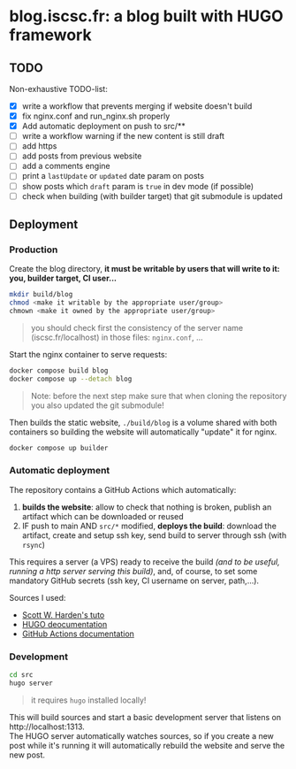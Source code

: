 # blog.iscsc.fr: a blog built with HUGO framework

## TODO
Non-exhaustive TODO-list:
 - [X] write a workflow that prevents merging if website doesn't build
 - [X] fix nginx.conf and run_nginx.sh properly
 - [X] Add automatic deployment on push to src/**
 - [ ] write a workflow warning if the new content is still draft
 - [ ] add https
 - [ ] add posts from previous website
 - [ ] add a comments engine
 - [ ] print a `lastUpdate` or `updated` date param on posts
 - [ ] show posts which `draft` param is `true` in dev mode (if possible)
 - [ ] check when building (with builder target) that git submodule is updated

## Deployment

### Production

Create the blog directory, **it must be writable by users that will write to it: you, builder target, CI user...**
```sh
mkdir build/blog
chmod <make it writable by the appropriate user/group>
chmown <make it owned by the appropriate user/group>
```

> you should check first the consistency of the server name (iscsc.fr/localhost) in those files: `nginx.conf`, ...

Start the nginx container to serve requests:
```sh
docker compose build blog
docker compose up --detach blog
```

> Note: before the next step make sure that when cloning the repository you also updated the git submodule!

Then builds the static website, `./build/blog` is a volume shared with both containers so 
building the website will automatically "update" it for nginx.
```sh
docker compose up builder
```

### Automatic deployment
The repository contains a GitHub Actions which automatically:
 1. **builds the website**: allow to check that nothing is broken, publish an artifact which can be downloaded or reused
 2. IF push to main AND `src/*` modified, **deploys the build**: download the artifact, create and setup ssh key, send build to server through ssh (with `rsync`)

This requires a server (a VPS) ready to receive the build *(and to be useful, running a http server serving this build)*, and, of course, to set some mandatory GitHub secrets (ssh key, CI username on server, path,...).


Sources I used:
- [Scott W. Harden's tuto](https://swharden.com/blog/2022-03-20-github-actions-hugo/)
- [HUGO deocumentation](https://gohugo.io/hosting-and-deployment/deployment-with-rsync/)
- [GitHub Actions documentation](https://docs.github.com/en/actions/learn-github-actions/contexts#steps-context)

### Development

```sh
cd src
hugo server
```
> it requires `hugo` installed locally!

This will build sources and start a basic development server that listens on http://localhost:1313.  
The HUGO server automatically watches sources, so if you create a new post while it's running it will automatically rebuild the website and serve the new post.
